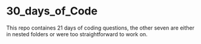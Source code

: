 # 30_days_of_Code

This repo containes 21 days of coding questions, the other seven are either in nested folders or were too straightforward to work on.